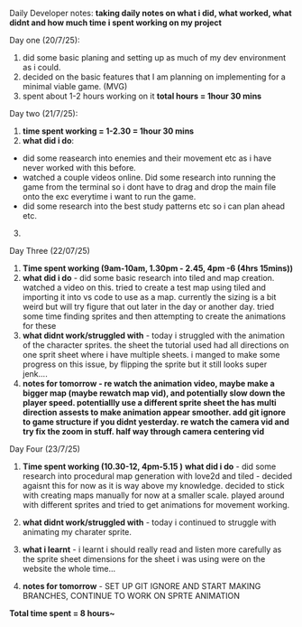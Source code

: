 Daily Developer notes:
**taking daily notes on what i did, what worked, what didnt and how much time i spent working on my project**

Day one (20/7/25):
1. did some basic planing and setting up as much of my dev environment as i could.
2. decided on the basic features that I am planning on implementing for a minimal viable game. (MVG)
3. spent about 1-2 hours working on it
**total hours = 1hour 30 mins**

Day two (21/7/25):
1. **time spent working = 1-2.30 = 1hour 30 mins**
2. **what did i do**:
- did some reasearch into enemies and their movement etc as i have never worked with this before. 
- watched a couple videos online. Did some research into running the game from the terminal so i dont have to drag and drop the main file onto the exc everytime i want to run the game. 
- did some research into the best study patterns etc so i can plan ahead etc.
3. 

Day Three (22/07/25)
1. **Time spent working (9am-10am, 1.30pm - 2.45, 4pm -6 (4hrs 15mins))**
2. **what did i do** - did some basic research into tiled and map creation. watched a video on this. tried to create a test map using tiled and importing it into vs code to use as a map. currently the sizing is a bit weird but will try figure that out later in the day or another day. tried some time finding sprites and then attempting to create the animations for these 
3. **what didnt work/struggled with** - today i struggled with the animation of the character sprites. the sheet the tutorial used had all directions on one sprit sheet where i have multiple sheets. i manged to make some progress on this issue, by flipping the sprite but it still looks super jenk....
4. **notes for tomorrow - re watch the animation video, maybe make a bigger map (maybe rewatch map vid), and potentially slow down the player speed. potentiallly use a different sprite sheet the has multi direction assests to make animation appear smoother. add git ignore to game structure if you didnt yesterday. re watch the camera vid and try fix the zoom in stuff. half way through camera centering vid**

Day Four (23/7/25)
1. **Time spent working (10.30-12, 4pm-5.15 )**
**what did i do** - did some research into procedural map generation with love2d and tiled - decided agaisnt this for now as it is way above my knowledge. decided to stick with creating maps manually for now at a smaller scale.
played around with different sprites and tried to get animations for movement working.
2. **what didnt work/struggled with** - today i continued to struggle with animating my charater sprite.
3. **what i learnt** - i learnt i should really read and listen more carefully as the sprite sheet dimensions for the sheet i was using were on the website the whole time...

4. **notes for tomorrow** - SET UP GIT IGNORE AND START MAKING BRANCHES, CONTINUE TO WORK ON SPRTE ANIMATION 

**Total time spent = 8 hours~**